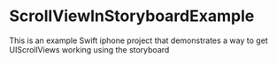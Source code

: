 # ScrollViewInStoryboardExample
This is an example Swift iphone project that demonstrates a way to get UIScrollViews working using the storyboard

